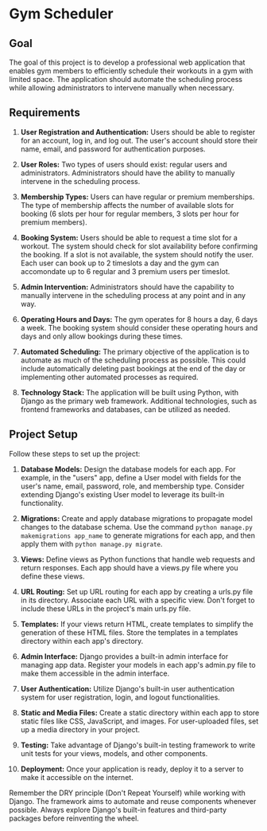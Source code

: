 # Gym Scheduler

## Goal

The goal of this project is to develop a professional web application that enables gym members to efficiently schedule their workouts in a gym with limited space. The application should automate the scheduling process while allowing administrators to intervene manually when necessary.

## Requirements

1. **User Registration and Authentication:** Users should be able to register for an account, log in, and log out. The user's account should store their name, email, and password for authentication purposes.

2. **User Roles:** Two types of users should exist: regular users and administrators. Administrators should have the ability to manually intervene in the scheduling process.

3. **Membership Types:** Users can have regular or premium memberships. The type of membership affects the number of available slots for booking (6 slots per hour for regular members, 3 slots per hour for premium members).

4. **Booking System:** Users should be able to request a time slot for a workout. The system should check for slot availability before confirming the booking. If a slot is not available, the system should notify the user. Each user can book up to 2 timeslots a day and the gym can accomondate up to 6 regular and 3 premium users per timeslot.  

5. **Admin Intervention:** Administrators should have the capability to manually intervene in the scheduling process at any point and in any way.

6. **Operating Hours and Days:** The gym operates for 8 hours a day, 6 days a week. The booking system should consider these operating hours and days and only allow bookings during these times.

7. **Automated Scheduling:** The primary objective of the application is to automate as much of the scheduling process as possible. This could include automatically deleting past bookings at the end of the day or implementing other automated processes as required.

8. **Technology Stack:** The application will be built using Python, with Django as the primary web framework. Additional technologies, such as frontend frameworks and databases, can be utilized as needed.

## Project Setup

Follow these steps to set up the project:

1. **Database Models:** Design the database models for each app. For example, in the "users" app, define a User model with fields for the user's name, email, password, role, and membership type. Consider extending Django's existing User model to leverage its built-in functionality.

2. **Migrations:** Create and apply database migrations to propagate model changes to the database schema. Use the command `python manage.py makemigrations app_name` to generate migrations for each app, and then apply them with `python manage.py migrate`.

3. **Views:** Define views as Python functions that handle web requests and return responses. Each app should have a views.py file where you define these views.

4. **URL Routing:** Set up URL routing for each app by creating a urls.py file in its directory. Associate each URL with a specific view. Don't forget to include these URLs in the project's main urls.py file.

5. **Templates:** If your views return HTML, create templates to simplify the generation of these HTML files. Store the templates in a templates directory within each app's directory.

6. **Admin Interface:** Django provides a built-in admin interface for managing app data. Register your models in each app's admin.py file to make them accessible in the admin interface.

7. **User Authentication:** Utilize Django's built-in user authentication system for user registration, login, and logout functionalities.

8. **Static and Media Files:** Create a static directory within each app to store static files like CSS, JavaScript, and images. For user-uploaded files, set up a media directory in your project.

9. **Testing:** Take advantage of Django's built-in testing framework to write unit tests for your views, models, and other components.

10. **Deployment:** Once your application is ready, deploy it to a server to make it accessible on the internet.



Remember the DRY principle (Don't Repeat Yourself) while working with Django. The framework aims to automate and reuse components whenever possible. Always explore Django's built-in features and third-party packages before reinventing the wheel.
